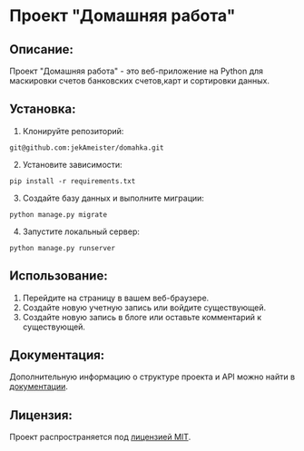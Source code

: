 # Проект "Домашняя работа"

## Описание:

Проект "Домашняя работа" - это веб-приложение на Python для маскировки счетов банковских счетов,карт и сортировки данных.

## Установка:

1. Клонируйте репозиторий:
```
git@github.com:jekAmeister/domahka.git
```

2. Установите зависимости:
```
pip install -r requirements.txt
```

3. Создайте базу данных и выполните миграции:
```
python manage.py migrate
```

4. Запустите локальный сервер:
```
python manage.py runserver
```
## Использование:

1. Перейдите на страницу в вашем веб-браузере.
2. Создайте новую учетную запись или войдите существующей.
3. Создайте новую запись в блоге или оставьте комментарий к существующей.

## Документация:

Дополнительную информацию о структуре проекта и API можно найти в [документации](docs/README.md).

## Лицензия:

Проект распространяется под [лицензией MIT](LICENSE).
